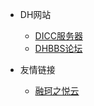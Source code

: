 <!-- _navbar.md -->

* DH网站  
  * [DICC服务器](https://www.520mc.top/)
  * [DHBBS论坛](https://bbs.520mc.top/)

* 友情链接
  * [融珂之悦云](https://cloud.yghpy.com/)